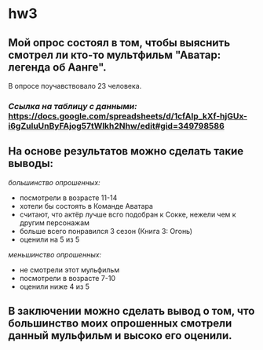# hw3
## Мой опрос состоял в том, чтобы выяснить смотрел ли кто-то мультфильм "Аватар: легенда об Аанге".
В опросе поучавствовало 23 человека.
### _Ссылка на таблицу с данными:_ https://docs.google.com/spreadsheets/d/1cfAIp_kXf-hjGUx-i6gZuluUnByFAjog57tWlkh2Nhw/edit#gid=349798586
## На основе результатов можно сделать такие выводы:
  _большинство опрошенных:_
 + посмотрели в возрасте 11-14
 + хотели бы состоять в Команде Аватара
 + считают, что актёр лучше всго подобран к Сокке, нежели чем к другим персонажам
 + больше всего понравился 3 сезон (Книга 3: Огонь)
 + оценили на 5 из 5
 
  _меньшинство опрошенных:_
 + не смотрели этот мульфильм
 + посмотрели в возрасте 7-10
 + оценили ниже 4 из 5
## В заключении можно сделать вывод о том, что большинство моих опрошенных смотрели данный мульфильм и высоко его оценили.
